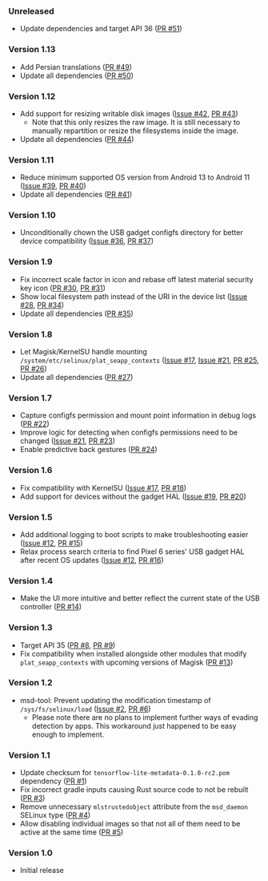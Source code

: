 <!--
    When adding new changelog entries, use [Issue #0] to link to issues and
    [PR #0] to link to pull requests. Then run:

        ./gradlew changelogUpdateLinks

    to update the actual links at the bottom of the file.
-->

### Unreleased

* Update dependencies and target API 36 ([PR #51])

### Version 1.13

* Add Persian translations ([PR #49])
* Update all dependencies ([PR #50])

### Version 1.12

* Add support for resizing writable disk images ([Issue #42], [PR #43])
  * Note that this only resizes the raw image. It is still necessary to manually repartition or resize the filesystems inside the image.
* Update all dependencies ([PR #44])

### Version 1.11

* Reduce minimum supported OS version from Android 13 to Android 11 ([Issue #39], [PR #40])
* Update all dependencies ([PR #41])

### Version 1.10

* Unconditionally chown the USB gadget configfs directory for better device compatibility ([Issue #36], [PR #37])

### Version 1.9

* Fix incorrect scale factor in icon and rebase off latest material security key icon ([PR #30], [PR #31])
* Show local filesystem path instead of the URI in the device list ([Issue #28], [PR #34])
* Update all dependencies ([PR #35])

### Version 1.8

* Let Magisk/KernelSU handle mounting `/system/etc/selinux/plat_seapp_contexts` ([Issue #17], [Issue #21], [PR #25], [PR #26])
* Update all dependencies ([PR #27])

### Version 1.7

* Capture configfs permission and mount point information in debug logs ([PR #22])
* Improve logic for detecting when configfs permissions need to be changed ([Issue #21], [PR #23])
* Enable predictive back gestures ([PR #24])

### Version 1.6

* Fix compatibility with KernelSU ([Issue #17], [PR #18])
* Add support for devices without the gadget HAL ([Issue #19], [PR #20])

### Version 1.5

* Add additional logging to boot scripts to make troubleshooting easier ([Issue #12], [PR #15])
* Relax process search criteria to find Pixel 6 series' USB gadget HAL after recent OS updates ([Issue #12], [PR #16])

### Version 1.4

* Make the UI more intuitive and better reflect the current state of the USB controller ([PR #14])

### Version 1.3

* Target API 35 ([PR #8], [PR #9])
* Fix compatibility when installed alongside other modules that modify `plat_seapp_contexts` with upcoming versions of Magisk ([PR #13])

### Version 1.2

* msd-tool: Prevent updating the modification timestamp of `/sys/fs/selinux/load` ([Issue #2], [PR #6])
  * Please note there are no plans to implement further ways of evading detection by apps. This workaround just happened to be easy enough to implement.

### Version 1.1

* Update checksum for `tensorflow-lite-metadata-0.1.0-rc2.pom` dependency ([PR #1])
* Fix incorrect gradle inputs causing Rust source code to not be rebuilt ([PR #3])
* Remove unnecessary `mlstrustedobject` attribute from the `msd_daemon` SELinux type ([PR #4])
* Allow disabling individual images so that not all of them need to be active at the same time ([PR #5])

### Version 1.0

* Initial release

<!-- Do not manually edit the lines below. Use `./gradlew changelogUpdateLinks` to regenerate. -->
[Issue #2]: https://github.com/chenxiaolong/MSD/issues/2
[Issue #12]: https://github.com/chenxiaolong/MSD/issues/12
[Issue #17]: https://github.com/chenxiaolong/MSD/issues/17
[Issue #19]: https://github.com/chenxiaolong/MSD/issues/19
[Issue #21]: https://github.com/chenxiaolong/MSD/issues/21
[Issue #28]: https://github.com/chenxiaolong/MSD/issues/28
[Issue #36]: https://github.com/chenxiaolong/MSD/issues/36
[Issue #39]: https://github.com/chenxiaolong/MSD/issues/39
[Issue #42]: https://github.com/chenxiaolong/MSD/issues/42
[PR #1]: https://github.com/chenxiaolong/MSD/pull/1
[PR #3]: https://github.com/chenxiaolong/MSD/pull/3
[PR #4]: https://github.com/chenxiaolong/MSD/pull/4
[PR #5]: https://github.com/chenxiaolong/MSD/pull/5
[PR #6]: https://github.com/chenxiaolong/MSD/pull/6
[PR #8]: https://github.com/chenxiaolong/MSD/pull/8
[PR #9]: https://github.com/chenxiaolong/MSD/pull/9
[PR #13]: https://github.com/chenxiaolong/MSD/pull/13
[PR #14]: https://github.com/chenxiaolong/MSD/pull/14
[PR #15]: https://github.com/chenxiaolong/MSD/pull/15
[PR #16]: https://github.com/chenxiaolong/MSD/pull/16
[PR #18]: https://github.com/chenxiaolong/MSD/pull/18
[PR #20]: https://github.com/chenxiaolong/MSD/pull/20
[PR #22]: https://github.com/chenxiaolong/MSD/pull/22
[PR #23]: https://github.com/chenxiaolong/MSD/pull/23
[PR #24]: https://github.com/chenxiaolong/MSD/pull/24
[PR #25]: https://github.com/chenxiaolong/MSD/pull/25
[PR #26]: https://github.com/chenxiaolong/MSD/pull/26
[PR #27]: https://github.com/chenxiaolong/MSD/pull/27
[PR #30]: https://github.com/chenxiaolong/MSD/pull/30
[PR #31]: https://github.com/chenxiaolong/MSD/pull/31
[PR #34]: https://github.com/chenxiaolong/MSD/pull/34
[PR #35]: https://github.com/chenxiaolong/MSD/pull/35
[PR #37]: https://github.com/chenxiaolong/MSD/pull/37
[PR #40]: https://github.com/chenxiaolong/MSD/pull/40
[PR #41]: https://github.com/chenxiaolong/MSD/pull/41
[PR #43]: https://github.com/chenxiaolong/MSD/pull/43
[PR #44]: https://github.com/chenxiaolong/MSD/pull/44
[PR #49]: https://github.com/chenxiaolong/MSD/pull/49
[PR #50]: https://github.com/chenxiaolong/MSD/pull/50
[PR #51]: https://github.com/chenxiaolong/MSD/pull/51
